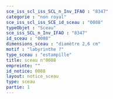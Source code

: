 ```yaml
---
sce_iss_scl_iss_SCL_n_Inv_IFAO : "8347"
categorie : "non royal"
sce_iss_scl_iss_SCE_id_sceau : "0088"
typeObjet : "Sceau"
sce_iss_SCL_n_Inv_IFAO : "8347"
id_sceau : "0088"
dimensions_sceau : "diamètre 2,6 cm"
motif : "labyrinthe ?"
type_sceau : "estampille"
title: sceau n°0088
empreinte: ""
id_notice: 0088
layout: notice_sceau
type: sceau
partie: 1
---
```

